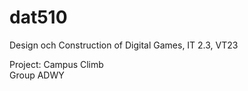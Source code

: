# dat510
Design och Construction of Digital Games, IT 2.3, VT23   

Project: Campus Climb   
Group ADWY
